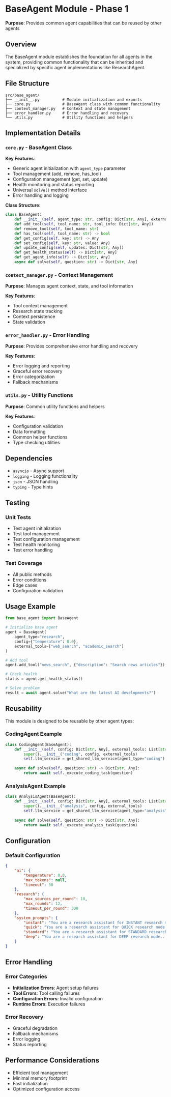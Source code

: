 # BaseAgent Module - Phase 1

**Purpose**: Provides common agent capabilities that can be reused by other agents

## Overview

The BaseAgent module establishes the foundation for all agents in the system, providing common functionality that can be inherited and specialized by specific agent implementations like ResearchAgent.

## File Structure

```
src/base_agent/
├── __init__.py          # Module initialization and exports
├── core.py              # BaseAgent class with common functionality
├── context_manager.py   # Context and state management
├── error_handler.py     # Error handling and recovery
└── utils.py             # Utility functions and helpers
```

## Implementation Details

### `core.py` - BaseAgent Class

**Key Features**:
- Generic agent initialization with `agent_type` parameter
- Tool management (add, remove, has_tool)
- Configuration management (get, set, update)
- Health monitoring and status reporting
- Universal `solve()` method interface
- Error handling and logging

**Class Structure**:
```python
class BaseAgent:
    def __init__(self, agent_type: str, config: Dict[str, Any], external_tools: List[str] = None)
    def add_tool(self, tool_name: str, tool_info: Dict[str, Any])
    def remove_tool(self, tool_name: str)
    def has_tool(self, tool_name: str) -> bool
    def get_config(self, key: str) -> Any
    def set_config(self, key: str, value: Any)
    def update_config(self, updates: Dict[str, Any])
    def get_health_status(self) -> Dict[str, Any]
    def get_agent_info(self) -> Dict[str, Any]
    async def solve(self, question: str) -> Dict[str, Any]
```

### `context_manager.py` - Context Management

**Purpose**: Manages agent context, state, and tool information

**Key Features**:
- Tool context management
- Research state tracking
- Context persistence
- State validation

### `error_handler.py` - Error Handling

**Purpose**: Provides comprehensive error handling and recovery

**Key Features**:
- Error logging and reporting
- Graceful error recovery
- Error categorization
- Fallback mechanisms

### `utils.py` - Utility Functions

**Purpose**: Common utility functions and helpers

**Key Features**:
- Configuration validation
- Data formatting
- Common helper functions
- Type checking utilities

## Dependencies

- `asyncio` - Async support
- `logging` - Logging functionality
- `json` - JSON handling
- `typing` - Type hints

## Testing

### Unit Tests
- Test agent initialization
- Test tool management
- Test configuration management
- Test health monitoring
- Test error handling

### Test Coverage
- All public methods
- Error conditions
- Edge cases
- Configuration validation

## Usage Example

```python
from base_agent import BaseAgent

# Initialize base agent
agent = BaseAgent(
    agent_type="research",
    config={"temperature": 0.0},
    external_tools=["web_search", "academic_search"]
)

# Add tool
agent.add_tool("news_search", {"description": "Search news articles"})

# Check health
status = agent.get_health_status()

# Solve problem
result = await agent.solve("What are the latest AI developments?")
```

## Reusability

This module is designed to be reusable by other agent types:

### CodingAgent Example
```python
class CodingAgent(BaseAgent):
    def __init__(self, config: Dict[str, Any], external_tools: List[str] = None):
        super().__init__("coding", config, external_tools)
        self.llm_service = get_shared_llm_service(agent_type="coding")
    
    async def solve(self, question: str) -> Dict[str, Any]:
        return await self._execute_coding_task(question)
```

### AnalysisAgent Example
```python
class AnalysisAgent(BaseAgent):
    def __init__(self, config: Dict[str, Any], external_tools: List[str] = None):
        super().__init__("analysis", config, external_tools)
        self.llm_service = get_shared_llm_service(agent_type="analysis")
    
    async def solve(self, question: str) -> Dict[str, Any]:
        return await self._execute_analysis_task(question)
```

## Configuration

### Default Configuration
```json
{
    "ai": {
        "temperature": 0.0,
        "max_tokens": null,
        "timeout": 30
    },
    "research": {
        "max_sources_per_round": 10,
        "max_rounds": 12,
        "timeout_per_round": 300
    },
    "system_prompts": {
        "instant": "You are a research assistant for INSTANT research mode...",
        "quick": "You are a research assistant for QUICK research mode...",
        "standard": "You are a research assistant for STANDARD research mode...",
        "deep": "You are a research assistant for DEEP research mode..."
    }
}
```

## Error Handling

### Error Categories
- **Initialization Errors**: Agent setup failures
- **Tool Errors**: Tool calling failures
- **Configuration Errors**: Invalid configuration
- **Runtime Errors**: Execution failures

### Error Recovery
- Graceful degradation
- Fallback mechanisms
- Error logging
- Status reporting

## Performance Considerations

- Efficient tool management
- Minimal memory footprint
- Fast initialization
- Optimized configuration access

